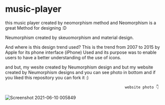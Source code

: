 # music-player
this music player created by neomorphism method and Neomorphism is a great Method for designing :D


Neumorphism created by skeuomorphism and material design.

And where is this design trend used?
This is the trend from 2007 to 2015 by Apple for its phone interface (iPhone)
Used and its purpose was to enable users to have a better understanding of the use of icons.

and but, my wesite created by Neumorphism design 
and but my website created by Neumorphism designs
and you can see photo in bottom and
if you liked this repository you can fork it :)

                                                          website photo 👇

![Screenshot 2021-06-10 005849](https://user-images.githubusercontent.com/79286306/121424878-0f561600-c987-11eb-86d4-52e4a5e73d94.jpg)
